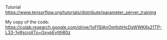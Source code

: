Tutorial 
https://www.tensorflow.org/tutorials/distribute/parameter_server_training

My copy of the code:
https://colab.research.google.com/drive/1oFfSIAnOmfohHcDsWWK6s21TP-L33-1y#scrollTo=GxypEyIthR0z